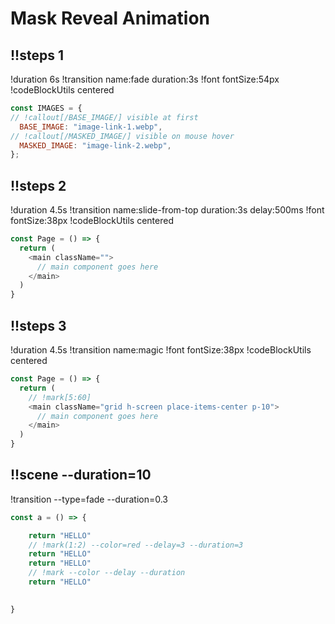 
# Mask Reveal Animation

## !!steps 1

!duration 6s 
!transition name:fade duration:3s
!font fontSize:54px
!codeBlockUtils centered


```js ! preparing assets
const IMAGES = {
// !callout[/BASE_IMAGE/] visible at first
  BASE_IMAGE: "image-link-1.webp",
// !callout[/MASKED_IMAGE/] visible on mouse hover
  MASKED_IMAGE: "image-link-2.webp",
};
```

## !!steps 2
!duration 4.5s
!transition name:slide-from-top duration:3s delay:500ms
!font fontSize:38px
!codeBlockUtils centered

```js !
const Page = () => {
  return (
    <main className="">
      // main component goes here
    </main>
  )
}
```

## !!steps 3
!duration 4.5s
!transition name:magic 
!font fontSize:38px
!codeBlockUtils centered

```js !
const Page = () => {
  return (
    // !mark[5:60]
    <main className="grid h-screen place-items-center p-10">
      // main component goes here
    </main>
  )
}
```

## !!scene --duration=10
!transition --type=fade --duration=0.3


```js ! hello
const a = () => {

    return "HELLO"
    // !mark(1:2) --color=red --delay=3 --duration=3
    return "HELLO"
    return "HELLO"
    // !mark --color --delay --duration
    return "HELLO"
    

}

```